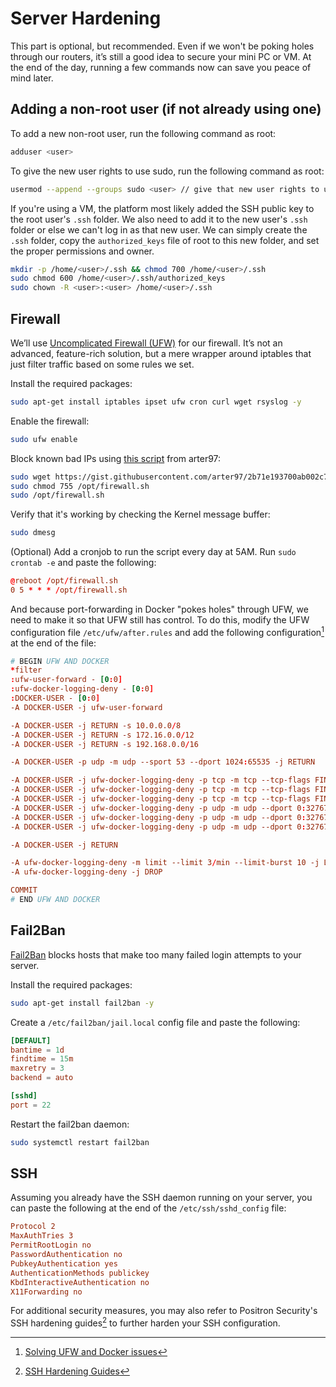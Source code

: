 # Server Hardening
This part is optional, but recommended. Even if we won't be poking holes through our routers, it’s still a good idea to secure your mini PC or VM. At the end of the day, running a few commands now can save you peace of mind later.

## Adding a non-root user (if not already using one)
To add a new non-root user, run the following command as root:
```sh
adduser <user>
```

To give the new user rights to use sudo, run the following command as root:
```sh
usermod --append --groups sudo <user> // give that new user rights to use sudo
```

If you're using a VM, the platform most likely added the SSH public key to the root user's `.ssh` folder. We also need to add it to the new user's `.ssh` folder or else we can't log in as that new user. We can simply create the `.ssh` folder, copy the `authorized_keys` file of root to this new folder, and set the proper permissions and owner.

```sh
mkdir -p /home/<user>/.ssh && chmod 700 /home/<user>/.ssh
sudo chmod 600 /home/<user>/.ssh/authorized_keys
sudo chown -R <user>:<user> /home/<user>/.ssh
```

## Firewall
We’ll use [Uncomplicated Firewall (UFW)](https://wiki.ubuntu.com/UncomplicatedFirewall) for our firewall. It’s not an advanced, feature-rich solution, but a mere wrapper around iptables that just filter traffic based on some rules we set.

Install the required packages:
```sh
sudo apt-get install iptables ipset ufw cron curl wget rsyslog -y
```

Enable the firewall:
```sh
sudo ufw enable
```

Block known bad IPs using [this script](https://gist.github.com/arter97/2b71e193700ab002c75d1e5a0e7da6dc) from arter97:
```sh
sudo wget https://gist.githubusercontent.com/arter97/2b71e193700ab002c75d1e5a0e7da6dc/raw/firewall.sh -O /opt/firewall.sh
sudo chmod 755 /opt/firewall.sh
sudo /opt/firewall.sh
```

Verify that it's working by checking the Kernel message buffer:
```sh
sudo dmesg
```

(Optional) Add a cronjob to run the script every day at 5AM. Run `sudo crontab -e` and paste the following:
```conf
@reboot /opt/firewall.sh
0 5 * * * /opt/firewall.sh
```

And because port-forwarding in Docker "pokes holes" through UFW, we need to make it so that UFW still has control. To do this, modify the UFW configuration file `/etc/ufw/after.rules` and add the following configuration[^1] at the end of the file:

```conf
# BEGIN UFW AND DOCKER
*filter
:ufw-user-forward - [0:0]
:ufw-docker-logging-deny - [0:0]
:DOCKER-USER - [0:0]
-A DOCKER-USER -j ufw-user-forward

-A DOCKER-USER -j RETURN -s 10.0.0.0/8
-A DOCKER-USER -j RETURN -s 172.16.0.0/12
-A DOCKER-USER -j RETURN -s 192.168.0.0/16

-A DOCKER-USER -p udp -m udp --sport 53 --dport 1024:65535 -j RETURN

-A DOCKER-USER -j ufw-docker-logging-deny -p tcp -m tcp --tcp-flags FIN,SYN,RST,ACK SYN -d 192.168.0.0/16
-A DOCKER-USER -j ufw-docker-logging-deny -p tcp -m tcp --tcp-flags FIN,SYN,RST,ACK SYN -d 10.0.0.0/8
-A DOCKER-USER -j ufw-docker-logging-deny -p tcp -m tcp --tcp-flags FIN,SYN,RST,ACK SYN -d 172.16.0.0/12
-A DOCKER-USER -j ufw-docker-logging-deny -p udp -m udp --dport 0:32767 -d 192.168.0.0/16
-A DOCKER-USER -j ufw-docker-logging-deny -p udp -m udp --dport 0:32767 -d 10.0.0.0/8
-A DOCKER-USER -j ufw-docker-logging-deny -p udp -m udp --dport 0:32767 -d 172.16.0.0/12

-A DOCKER-USER -j RETURN

-A ufw-docker-logging-deny -m limit --limit 3/min --limit-burst 10 -j LOG --log-prefix "[UFW DOCKER BLOCK] "
-A ufw-docker-logging-deny -j DROP

COMMIT
# END UFW AND DOCKER
```

## Fail2Ban
[Fail2Ban](https://github.com/fail2ban/fail2ban) blocks hosts that make too many failed login attempts to your server.

Install the required packages:
```sh
sudo apt-get install fail2ban -y
```

Create a `/etc/fail2ban/jail.local` config file and paste the following:
```conf
[DEFAULT]
bantime = 1d
findtime = 15m
maxretry = 3
backend = auto

[sshd]
port = 22
```

Restart the fail2ban daemon:
```sh
sudo systemctl restart fail2ban
```

## SSH
Assuming you already have the SSH daemon running on your server, you can paste the following at the end of the `/etc/ssh/sshd_config` file:

```conf
Protocol 2
MaxAuthTries 3
PermitRootLogin no
PasswordAuthentication no
PubkeyAuthentication yes
AuthenticationMethods publickey
KbdInteractiveAuthentication no
X11Forwarding no
```

For additional security measures, you may also refer to Positron Security's SSH hardening guides[^2] to further harden your SSH configuration.

[^1]: [Solving UFW and Docker issues](https://github.com/chaifeng/ufw-docker#solving-ufw-and-docker-issues)
[^2]: [SSH Hardening Guides](https://ssh-audit.com/hardening_guides.html)